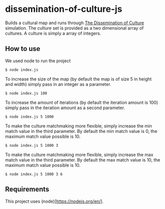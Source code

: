 # dissemination-of-culture-js

Builds a cultural map and runs through [The Dissemination of Culture](http://users.softlab.ntua.gr/~brensham/CourseSoc/Axelrod1997.pdf) simulation. The culture set is provided as a two dimensional array of cultures. A culture is simply a array of integers.

## How to use

We used node to run the project

```
$ node index.js
```

To increase the size of the map (by default the map is of size 5 in height and width) simply pass in an integer as a parameter.

```
$ node index.js 100
```

To increase the amount of iterations (by default the iteration amount is 100) simply pass in the iteration amount as a second parameter.

```
$ node index.js 5 1000
```

To make the culture matchmaking more flexible, simply increase the min match value in the third parameter. By default the min match value is 0, the maximum match value possible is 10.

```
$ node index.js 5 1000 3
```

To make the culture matchmaking more flexible, simply increase the max match value in the third parameter. By default the max match value is 10, the maximum match value possible is 10.

```
$ node index.js 5 1000 3 6
```

## Requirements

This project uses (node)[https://nodejs.org/en/].